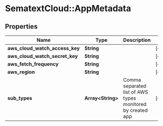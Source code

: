 # SematextCloud::AppMetadata

## Properties
| Name                           | Type                    | Description                                                | Notes      |
| ------------------------------ | ----------------------- | ---------------------------------------------------------- | ---------- |
| **aws_cloud_watch_access_key** | **String**              |                                                            | [optional] |
| **aws_cloud_watch_secret_key** | **String**              |                                                            | [optional] |
| **aws_fetch_frequency**        | **String**              |                                                            | [optional] |
| **aws_region**                 | **String**              |                                                            | [optional] |
| **sub_types**                  | **Array&lt;String&gt;** | Comma separated list of AWS types monitored by created app | [optional] |
